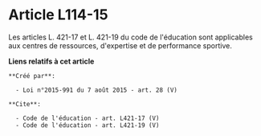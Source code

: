 # Article L114-15

Les articles L. 421-17 et L. 421-19 du code de l'éducation sont applicables aux centres de ressources, d'expertise et de
performance sportive.

**Liens relatifs à cet article**

	**Créé par**:

	  - Loi n°2015-991 du 7 août 2015 - art. 28 (V)

	**Cite**:

	  - Code de l'éducation - art. L421-17 (V)
	  - Code de l'éducation - art. L421-19 (V)

